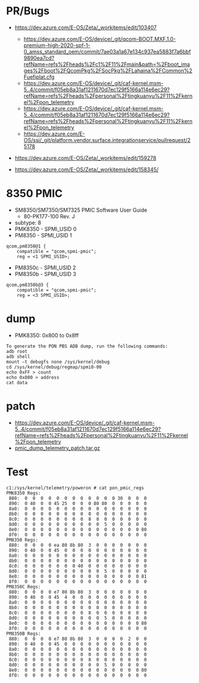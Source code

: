 # PR/Bugs
- https://dev.azure.com/E-OS/Zeta/_workitems/edit/103407
  - https://dev.azure.com/E-OS/device/_git/qcom-BOOT.MXF.1.0-premium-high-2020-spf-1-0_amss_standard_oem/commit/7ae03a1a67e134c937ea5883f7a6bbf9890ea7cd?refName=refs%2Fheads%2Fc1%2F11%2Fmain&path=%2Fboot_images%2Fboot%2FQcomPkg%2FSocPkg%2FLahaina%2FCommon%2Fuefiplat.cfg
  - https://dev.azure.com/E-OS/device/_git/caf-kernel.msm-5..4/commit/f05eb8a31af1211670d7ec129f5166a114e6ec29?refName=refs%2Fheads%2Fpersonal%2Ftingkuanyu%2F11%2Fkernel%2Fpon_telemetry
  - https://dev.azure.com/E-OS/device/_git/caf-kernel.msm-5..4/commit/f05eb8a31af1211670d7ec129f5166a114e6ec29?refName=refs%2Fheads%2Fpersonal%2Ftingkuanyu%2F11%2Fkernel%2Fpon_telemetry
  - https://dev.azure.com/E-OS/ssi/_git/platform.vendor.surface.integrationservice/pullrequest/25178

- https://dev.azure.com/E-OS/Zeta/_workitems/edit/159278

- https://dev.azure.com/E-OS/Zeta/_workitems/edit/158345/



# 8350 PMIC
- SM8350/SM7350/SM7325 PMIC Software User Guide
  - 80-PK177-100 Rev. J
- subtype: 8
- PMK8350 - SPMI_USID 0
- PM8350 - SPMI_USID 1
```
qcom,pm8350@1 {
	compatible = "qcom,spmi-pmic";
	reg = <1 SPMI_USID>;
```
- PM8350c - SPMI_USID 2
- PM8350b - SPMI_USID 3
```
qcom,pm8350b@3 {
	compatible = "qcom,spmi-pmic";
	reg = <3 SPMI_USID>;
```

# dump
- PMK8350: 0x800 to 0x8ff
```
To generate the PON PBS ADB dump, run the following commands:
adb root
adb shell
mount –t debugfs none /sys/kernel/debug
cd /sys/kernel/debug/regmap/spmi0-00
echo 0xFF > count
echo 0x800 > address
cat data
```

# patch
- https://dev.azure.com/E-OS/device/_git/caf-kernel.msm-5..4/commit/f05eb8a31af1211670d7ec129f5166a114e6ec29?refName=refs%2Fheads%2Fpersonal%2Ftingkuanyu%2F11%2Fkernel%2Fpon_telemetry
- [pmic_dump_telemetry_patch.tar.gz](/.attachments/pmic_dump_telemetry_patch.tar-dca396e1-c8ac-4802-9498-0bddffab4fba.gz)

# Test
```
c1:/sys/kernel/telemetry/poweron # cat pon_pmic_regs                                                                                                                                                              
PMK8350 Regs: 
 880:  0  0  0  0  0  0  0  0  0  0  0  0 30  0  0  0 
 890:  0 40  0  0 45 25  0  0  0 80 80  0  0  0  0  0 
 8a0:  0  0  0  0  0  0  0  0  0  0  0  0  0  0  0  0 
 8b0:  0  0  0  0  0  0  0  0  0  0  0  0  0  0  0  0 
 8c0:  0  0  0  0  0  0  0  0  8  8  0  0  0  0  0  0 
 8d0:  0  0  0  0  0  0  0  0  0  0  5  0  0  0  0  0 
 8e0:  0  0  0  0  0  0  0  0  0  0  0  0  0  0  0 80 
 8f0:  0  0  0  0  0  0  0  0  0  0  0  0  0  0  0  0 
PM8350 Regs: 
 880:  0  0  0  0 ea 80 8b 80  3  0  0  0  0  0  0  0 
 890:  0 40  0  0 45  0  0  0  0  0  0  0  0  0  0  0 
 8a0:  0  0  0  0  0  0  0  0  0  0  0  0  0  0  0  0 
 8b0:  0  0  0  0  0  0  0  0  0  0  0  0  0  0  0  0 
 8c0:  0  0  0  0  0  0  0 40  0  0  0  0  0  0  0  0 
 8d0:  0  0  0  0  0  0  0  0  0  0  5  0  0  0  0  0 
 8e0:  0  0  0  0  0  0  0  0  0  0  0  0  0  0  0 81 
 8f0:  0  0  0  0  0  0  0  0  0  0  0  0  0  0  0  0 
PM8350C Regs: 
 880:  0  0  0  0 e7 80 8b 80  3  0  0  0  0  0  0  0 
 890:  0 40  0  0 45  4  0  0  0  0  0  0  0  0  0  0 
 8a0:  0  0  0  0  0  0  0  0  0  0  0  0  0  0  0  0 
 8b0:  0  0  0  0  0  0  0  0  0  0  0  0  0  0  0  0 
 8c0:  0  0  0  0  0  0  0  0  8  0  0  0  0  0  0  0 
 8d0:  0  0  0  0  0  0  0  0  0  0  5  0  0  0  0  0 
 8e0:  0  0  0  0  0  0  0  0  0  0  0  0  0  0  0 80 
 8f0:  0  0  0  0  0  0  0  0  0  0  0  0  0  0  0  0 
PM8350B Regs: 
 880:  0  0  0  0 e7 80 8b 80  3  0  0  0  0  2  0  0 
 890:  0 40  0  0 45  0  0  0  0  0  0  0  0  0  0  0 
 8a0:  0  0  0  0  0  0  0  0  0  0  0  0  0  0  0  0 
 8b0:  0  0  0  0  0  0  0  0  0  0  0  0  0  0  0  0 
 8c0:  0  0  0  0  0  0  0  0  8  0  0  0  0  0  0  0 
 8d0:  0  0  0  0  0  0  0  0  0  0  5  0  0  0  0  0 
 8e0:  0  0  0  0  0  0  0  0  0  0  0  0  0  0  0 80 
 8f0:  0  0  0  0  0  0  0  0  0  0  0  0  0  0  0  0 
```